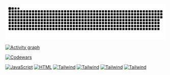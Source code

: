 

<p align="center">
 <img width="600" src="github-snake.svg" alt="snake"/>
</p>



[![Activity graph](https://github-readme-activity-graph.vercel.app/graph?username=Afpia&custom_title=Afpia%20Graph&theme=high-contrast)]()


[![Codewars](https://www.codewars.com/users/Afpia/badges/large)]()



[![JavaScript](https://img.shields.io/badge/-JavaScript-black?style=for-the-badge&logo=javascript)]()
[![HTML](https://img.shields.io/badge/-HTML-black?style=for-the-badge&logo=html5)]()
[![Tailwind](https://img.shields.io/badge/-Tailwind-black?style=for-the-badge&logo=tailwindcss&logoColor=#06B6D4)]()
[![Tailwind](https://img.shields.io/badge/-git-black?style=for-the-badge&logo=git&logoColor=#F05032)]()
[![Tailwind](https://img.shields.io/badge/-sass-black?style=for-the-badge&logo=sass&logoColor=#CC6699)]()
[![Tailwind](https://img.shields.io/badge/-css3-black?style=for-the-badge&logo=css3&logoColor=#CC6699)]()

